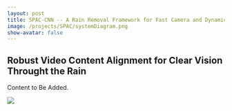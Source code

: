 ```yaml
---
layout: post
title: SPAC-CNN -- A Rain Removal Framework for Fast Camera and Dynamic Scenes
image: /projects/SPAC/systemDiagram.png
show-avatar: false
---
```


## Robust Video Content Alignment for Clear Vision Throught the Rain

Content to Be Added.

![](https://hotndy.github.io/projects/SPAC/systemDiagram.png)
